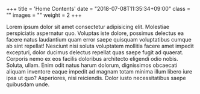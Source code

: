 +++
title = 'Home Contents'
date = "2018-07-08T11:35:34+09:00"
class = ""
images = ""
weight = 2
+++

Lorem ipsum dolor sit amet consectetur adipisicing elit. Molestiae perspiciatis aspernatur quo. Voluptas iste dolore, possimus delectus ea facere natus laudantium quam error saepe quisquam voluptatibus cumque ab sint repellat!
Nesciunt nisi soluta voluptatem mollitia facere amet impedit excepturi, dolor ducimus delectus repellat quas saepe fugit ad quaerat. Corporis nemo ex eos facilis doloribus architecto eligendi odio nobis. Soluta, ullam.
Enim odit natus harum dolorum, dignissimos obcaecati aliquam inventore eaque impedit ad magnam totam minima illum libero iure ipsa ut quo? Asperiores, nisi reiciendis. Dolor iusto necessitatibus saepe quibusdam unde.